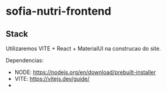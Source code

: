# sofia-nutri-frontend

## Stack

Utilizaremos VITE + React + MaterialUI na construcao do site.

Dependencias: 
 - NODE: https://nodejs.org/en/download/prebuilt-installer
 - VITE: https://vitejs.dev/guide/
 - 